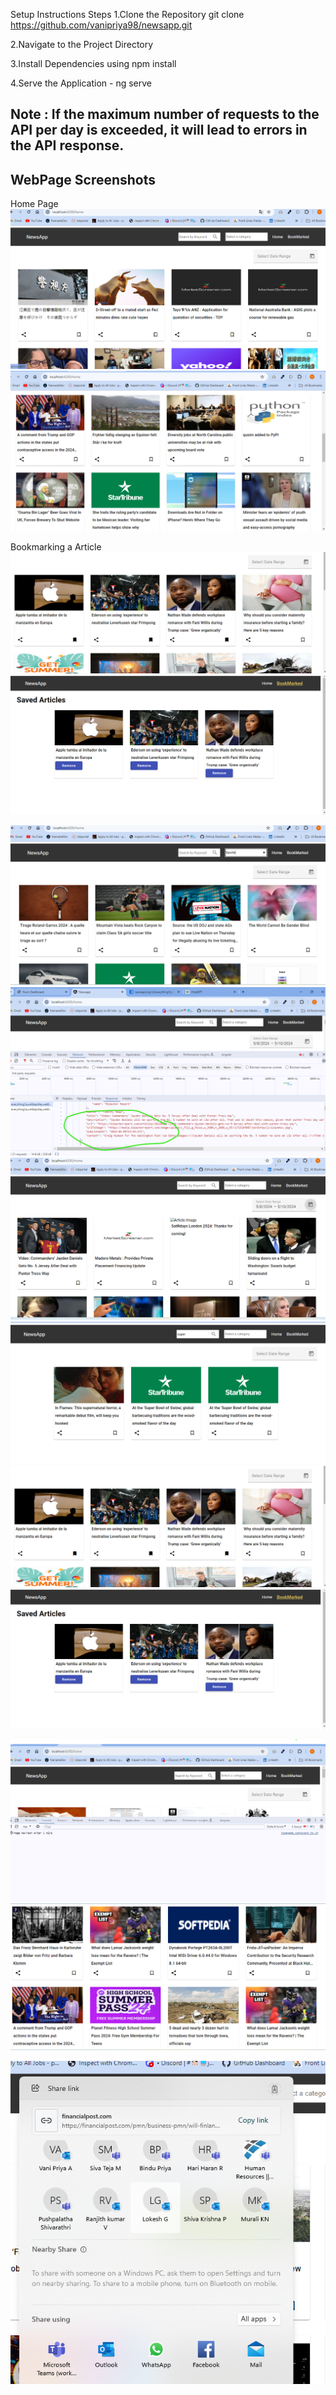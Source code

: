 Setup Instructions
Steps
1.Clone the Repository
git clone https://github.com/vanipriya98/newsapp.git

2.Navigate to the Project Directory

3.Install Dependencies using npm install

4.Serve the Application - ng serve

## Note : If the maximum number of requests to the API per day is exceeded, it will lead to errors in the API response.

## WebPage Screenshots

Home Page 
![HomePage ScreenShots](src/assets/images/HomepageScreenshot1.png)
![HomePage ScreenShots](src/assets/images/homePageScreenshot2.png)



Bookmarking a Article
![Bookmarking](src/assets/images/book_marking.png)
![BookMarked Articles](src/assets/images/bookmarked_articles.png)

![search_by_category](src/assets/images/search_by_category.png)
![search_by_date_range_response](src/assets/images/search_by_date_range_response.png)
![search_by_date_range](src/assets/images/search_by_date_range.png)
![search_by_keyword](src/assets/images/search_by_keyword.png)
![Bookmarking](src/assets/images/book_marking.png)
![BookMarked Articles](src/assets/images/bookmarked_articles.png)




![Page Refresh](src/assets/images/page_refresh_after_5mins.png)
![Pagination](src/assets/images/pagination.png)

![share_option.png](src/assets/images/share_option.png)
